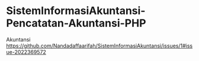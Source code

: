 # SistemInformasiAkuntansi-Pencatatan-Akuntansi-PHP
Akuntansi
https://github.com/Nandadaffaarifah/SistemInformasiAkuntansi/issues/1#issue-2022369572
